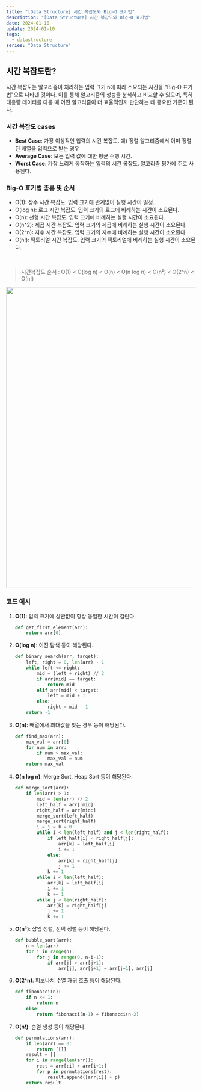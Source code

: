 ```yaml
---
title: "[Data Structure] 시간 복잡도와 Big-O 표기법"
description: "[Data Structure] 시간 복잡도와 Big-O 표기법"
date: 2024-01-10
update: 2024-01-10
tags:
  - datastructure
series: "Data Structure"
---
```


## 시간 복잡도란?

시간 복잡도는 알고리즘이 처리하는 입력 크기 n에 따라 소요되는 시간을 "Big-O 표기법"으로 나타낸 것이다. 이를 통해 알고리즘의 성능을 분석하고 비교할 수 있으며, 특히 대용량 데이터를 다룰 때 어떤 알고리즘이 더 효율적인지 판단하는 데 중요한 기준이 된다.

### 시간 복잡도 cases

- **Best Case**: 가장 이상적인 입력의 시간 복잡도. 예) 정렬 알고리즘에서 이미 정렬된 배열을 입력으로 받는 경우
- **Average Case**: 모든 입력 값에 대한 평균 수행 시간.
- **Worst Case**: 가장 느리게 동작하는 입력의 시간 복잡도. 알고리즘 평가에 주로 사용된다.

### Big-O 표기법 종류 및 순서

- O(1): 상수 시간 복잡도. 입력 크기에 관계없이 실행 시간이 일정.
- O(log n): 로그 시간 복잡도. 입력 크기의 로그에 비례하는 시간이 소요된다.
- O(n): 선형 시간 복잡도. 입력 크기에 비례하는 실행 시간이 소요된다.
- O(n^2): 제곱 시간 복잡도. 입력 크기의 제곱에 비례하는 실행 시간이 소요된다.
- O(2^n): 지수 시간 복잡도. 입력 크기의 지수에 비례하는 실행 시간이 소요된다.
- O(n!): 팩토리얼 시간 복잡도. 입력 크기의 팩토리얼에 비례하는 실행 시간이 소요된다.

<br/>

> 시간복잡도 순서 : O(1) < O(log n) < O(n) < O(n log n) <  O(n²) < O(2^n) < O(n!)

<img width="800" alt="" src="https://github.com/devjoylee/devjoylee.github.io/assets/68415905/b3b2f47f-6875-42d1-9e0c-d967cf770ab7">

### 코드 예시

1. **O(1)**: 입력 크기에 상관없이 항상 동일한 시간이 걸린다.
   
   ```python
   def get_first_element(arr):
       return arr[0]

2. **O(log n)**:  이진 탐색 등이 해당된다.
    
    ```python
    def binary_search(arr, target):
        left, right = 0, len(arr) - 1
        while left <= right:
            mid = (left + right) // 2
            if arr[mid] == target:
                return mid
            elif arr[mid] < target:
                left = mid + 1
            else:
                right = mid - 1
        return -1
    ```
    
3. **O(n)**: 배열에서 최대값을 찾는 경우 등이 해당된다.
    
    ```python
    def find_max(arr):
        max_val = arr[0]
        for num in arr:
            if num > max_val:
                max_val = num
        return max_val
    ```
    
4. **O(n log n)**: Merge Sort, Heap Sort 등이 해당된다.
    
    ```python
    def merge_sort(arr):
        if len(arr) > 1:
            mid = len(arr) // 2
            left_half = arr[:mid]
            right_half = arr[mid:]
            merge_sort(left_half)
            merge_sort(right_half)
            i = j = k = 0
            while i < len(left_half) and j < len(right_half):
                if left_half[i] < right_half[j]:
                    arr[k] = left_half[i]
                    i += 1
                else:
                    arr[k] = right_half[j]
                    j += 1
                k += 1
            while i < len(left_half):
                arr[k] = left_half[i]
                i += 1
                k += 1
            while j < len(right_half):
                arr[k] = right_half[j]
                j += 1
                k += 1
    ```
    
5. **O(n²)**: 삽입 정렬, 선택 정렬 등이 해당된다.
    
    ```python
    def bubble_sort(arr):
        n = len(arr)
        for i in range(n):
            for j in range(0, n-i-1):
                if arr[j] > arr[j+1]:
                    arr[j], arr[j+1] = arr[j+1], arr[j]
    ```
    
6. **O(2^n)**: 피보나치 수열 재귀 호출 등이 해당된다.
    
    ```python
    def fibonacci(n):
        if n <= 1:
            return n
        else:
            return fibonacci(n-1) + fibonacci(n-2)
    ```
    
7. **O(n!)**: 순열 생성 등이 해당된다.
    
    ```python
    def permutations(arr):
        if len(arr) == 0:
            return [[]]
        result = []
        for i in range(len(arr)):
            rest = arr[:i] + arr[i+1:]
            for p in permutations(rest):
                result.append([arr[i]] + p)
        return result
    ```